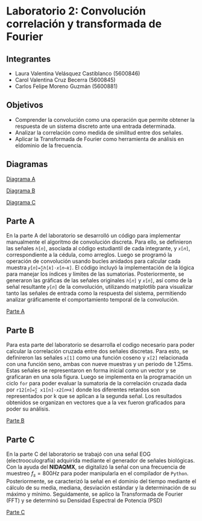 # Laboratorio 2: Convolución correlación y transformada de Fourier

## Integrantes
* Laura Valentina Velásquez Castiblanco (5600846)
* Carol Valentina Cruz Becerra (5600845)
* Carlos Felipe Moreno Guzmán (5600881)
  
## Objetivos 
* Comprender la convolución como una operación que permite obtener la respuesta de un sistema discreto ante una entrada determinada.
* Analizar la correlación como medida de similitud entre dos señales.
* Aplicar la Transformada de Fourier como herramienta de análisis en eldominio de la frecuencia.

## Diagramas 

[Diagrama A](https://github.com/carolcruz5600/Laboratorio-2/blob/b72f20bfcba8161f8cfee12ca44652cfe5fb9744/Diagramas/Lab%202%20-%20PDS%20-%20Diagrama%20A.jpg)

[Diagrama B](https://github.com/carolcruz5600/Laboratorio-2/blob/b72f20bfcba8161f8cfee12ca44652cfe5fb9744/Diagramas/Lab%202%20-%20PDS%20-%20Diagrama%20B.jpg)

[Diagrama C](https://github.com/carolcruz5600/Laboratorio-2/blob/b72f20bfcba8161f8cfee12ca44652cfe5fb9744/Diagramas/Lab%202%20-%20PDS%20-%20Diagrama%20C.jpg)

## Parte A
En la parte A del laboratorio se desarrolló un código para implementar manualmente el algoritmo de convolución discreta. Para ello, se definieron las señales ``ℎ[𝑛]``, asociada al código estudiantil de cada integrante, y ``𝑥[𝑛]``, correspondiente a la cédula, como arreglos. Luego se programó la operación de convolución usando bucles anidados para calcular cada muestra ``𝑦[𝑛]=∑ℎ[𝑘]⋅𝑥[𝑛−𝑘]``. El código incluyó la implementación de la lógica para manejar los índices y límites de las sumatorias. Posteriormente, se generaron las gráficas de las señales originales ``ℎ[𝑛]`` y ``𝑥[𝑛]``, así como de la señal resultante ``𝑦[𝑛]`` de la convolución, utilizando matplotlib para visualizar tanto las señales de entrada como la respuesta del sistema, permitiendo analizar gráficamente el comportamiento temporal de la convolución.

[Parte A](https://github.com/carolcruz5600/Laboratorio-2/blob/main/Parte%20A/Proceso%20A.md)

## Parte B

Para esta parte del laboratorio se desarrolla el codigo necesario para poder calcular la correlación cruzada entre dos señales discretas. Para esto, se definireron las señales ``x[1]`` como una función coseno y ``x[2]`` relacionada con una función seno, ambas con nueve muestras y un periodo de 1.25ms. Estas señales se representaron en forma inicial como un vector y se graficaran en una sola figura. Luego se implementa en la programación un ciclo ``for`` para poder evaluar la sumatoria de la correlación cruzada dada por ``r12[𝑛]=∑ x1[n]⋅𝑥2[𝑛+𝑘]`` donde los diferentes retardos son representados por k que se aplican a la segunda señal. Los resultados obtenidos se organizan en vectores que a la vex fueron graficados para poder su análisis.

[Parte B](https://github.com/carolcruz5600/Laboratorio-2/blob/4c8f13584dadae05fd38445f36fef5a0659ee82e/Parte%20B/Proceso%20B.md)

## Parte C

En la parte C del laboratorio se trabajó con una señal EOG (electrooculografía) adquirida mediante el generador de señales biológicas. Con la ayuda del **NIDAQMX**, se digitalizó la señal con una frecuencia de muestreo $f_s=800 Hz$ para poder manipularla en el compilador de `Python`. Posteriormente, se caracterizó la señal en el dominio del tiempo mediante el cálculo de su media, mediana, desviación estándar y la determinación de su máximo y mínimo. Seguidamente, se aplico la Transformada de Fourier (FFT) y se determinó su Densidad Espectral de Potencia (PSD) 

[Parte C](https://github.com/carolcruz5600/Laboratorio-2/blob/main/Parte%20C/Proceso%20C.md)
